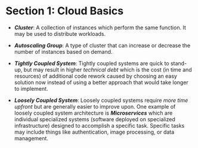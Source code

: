 # Section 1: Cloud Basics

- ***Cluster***: A collection of instances which perform the same function. It may be used to distribute workloads.

- ***Autoscaling Group***: A type of cluster that can increase or decrease the number of instances based on demand.

- ***Tightly Coupled System***: Tightly coupled systems are quick to stand-up, but may result in higher *technical debt* which is the cost (in time and resources) of additional code rework caused by choosing an easy solution now instead of using a better approach that would take longer to implement.

- ***Loosely Coupled System***: Loosely coupled systems require *more time upfront* but are generally easier to improve upon. One example of loosely coupled system architecture is ***Microservices*** which are individual specialized systems (software deployed on specialized infrastructure) designed to accomplish a specific task. Specific tasks may include things like authentication, image processing, or data management.